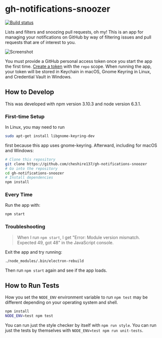 # gh-notifications-snoozer

[![Build status](https://travis-ci.org/cheshire137/gh-notifications-snoozer.svg?branch=master)](https://travis-ci.org/cheshire137/gh-notifications-snoozer)

Lists and filters and snoozing pull requests, oh my! This is an app for managing
your notifications on GitHub by way of filtering issues and pull requests that are
of interest to you.

![Screenshot](https://raw.githubusercontent.com/cheshire137/gh-notifications-snoozer/fa8024126b53358ca626d5b43afeceab0b0de252/screenshot1.png)

You must provide a GitHub personal access token once you start the app the first
time. [Create a token](https://github.com/settings/tokens/new) with the `repo`
scope. When running the app, your token will be stored in Keychain in macOS,
Gnome Keyring in Linux, and Credential Vault in Windows.

## How to Develop

This was developed with npm version 3.10.3 and node version 6.3.1.

### First-time Setup

In Linux, you may need to run

```bash
sudo apt-get install libgnome-keyring-dev
```

first because this app uses gnome-keyring. Afterward, including for macOS and
Windows:

```bash
# Clone this repository
git clone https://github.com/cheshire137/gh-notifications-snoozer
# Go into the repository
cd gh-notifications-snoozer
# Install dependencies
npm install
```

### Every Time

Run the app with:

```bash
npm start
```

### Troubleshooting

> When I run `npm start`, I get "Error: Module version mismatch. Expected 49, got 48" in the JavaScript console.

Exit the app and try running:

```bash
./node_modules/.bin/electron-rebuild
```

Then run `npm start` again and see if the app loads.

## How to Run Tests

How you set the `NODE_ENV` environment variable to run `npm test` may be different depending on your operating system and shell.

```bash
npm install
NODE_ENV=test npm test
```

You can run just the style checker by itself with `npm run style`. You can run just the tests by themselves with `NODE_ENV=test npm run unit-tests`.
